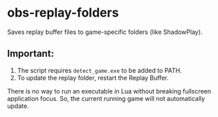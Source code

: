# obs-replay-folders

Saves replay buffer files to game-specific folders (like ShadowPlay).

## Important:

1. The script requires `detect_game.exe` to be added to PATH.
2. To update the replay folder, restart the Replay Buffer.

There is no way to run an executable in Lua without breaking fullscreen application focus. So, the current running game will not automatically update.
